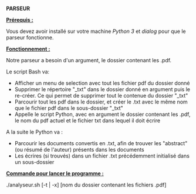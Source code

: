 **PARSEUR**

<ins> **Prérequis :** <ins>

Vous devez avoir installé sur votre machine _Python 3_ et _dialog_ pour que le parseur fonctionne.

<ins> **Fonctionnement :** <ins>

Notre parseur a besoin d'un argument, le dossier contenant les .pdf.

Le script Bash va:
  
  - Afficher un menu de selection avec tout les fichier pdf du dossier donné
  - Supprimer le répertoire "_txt" dans le dossier donné en argument puis le re-créer. Ce qui permet de supprimer tout le contenue du dossier "_txt"
  - Parcourir tout les pdf dans le dossier, et créer le .txt avec le même nom que le fichier pdf dans le sous-dossier "_txt"
  - Appelle le script Python, avec en argument le dossier contenant les .pdf, le nom du pdf actuel et le fichier txt dans lequel il doit écrire
  
A la suite le Python va :

- Parcourir les documents convertis en .txt, afin de trouver les "abstract" (ou résumé de l'auteur) présents dans les documents
- Les écrires (si trouvés) dans un fichier .txt précédemment initialisé dans un sous-dossier

<ins> **Commande pour lancer le programme :** <ins>

./analyseur.sh [-t | -x] [nom du dossier contenant les fichiers .pdf]
